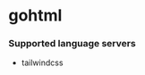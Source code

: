 # gohtml
<!--- THIS DOCUMENT IS AUTOMATICALLY GENERATED, DON'T EDIT IT -->

### Supported language servers

- tailwindcss
